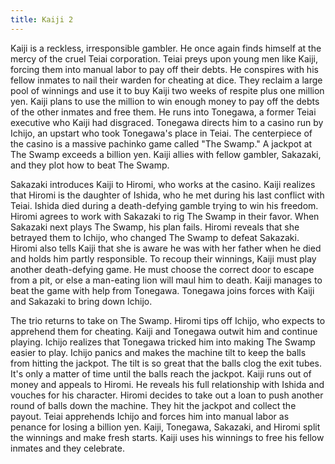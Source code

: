 ```yaml
---
title: Kaiji 2
---
```


Kaiji is a reckless, irresponsible gambler. He once again finds himself at the
mercy of the cruel Teiai corporation. Teiai preys upon young men like Kaiji,
forcing them into manual labor to pay off their debts. He conspires with his
fellow inmates to nail their warden for cheating at dice. They reclaim a large
pool of winnings and use it to buy Kaiji two weeks of respite plus one million
yen. Kaiji plans to use the million to win enough money to pay off the debts of
the other inmates and free them. He runs into Tonegawa, a former Teiai executive
who Kaiji had disgraced. Tonegawa directs him to a casino run by Ichijo, an
upstart who took Tonegawa's place in Teiai. The centerpiece of the casino is a
massive pachinko game called "The Swamp." A jackpot at The Swamp exceeds a
billion yen. Kaiji allies with fellow gambler, Sakazaki, and they plot how to
beat The Swamp.

Sakazaki introduces Kaiji to Hiromi, who works at the casino. Kaiji realizes
that Hiromi is the daughter of Ishida, who he met during his last conflict with
Teiai. Ishida died during a death-defying gamble trying to win his freedom.
Hiromi agrees to work with Sakazaki to rig The Swamp in their favor. When
Sakazaki next plays The Swamp, his plan fails. Hiromi reveals that she betrayed
them to Ichijo, who changed The Swamp to defeat Sakazaki. Hiromi also tells
Kaiji that she is aware he was with her father when he died and holds him partly
responsible. To recoup their winnings, Kaiji must play another death-defying
game. He must choose the correct door to escape from a pit, or else a man-eating
lion will maul him to death. Kaiji manages to beat the game with help from
Tonegawa. Tonegawa joins forces with Kaiji and Sakazaki to bring down Ichijo.

The trio returns to take on The Swamp. Hiromi tips off Ichijo, who expects to
apprehend them for cheating. Kaiji and Tonegawa outwit him and continue playing.
Ichijo realizes that Tonegawa tricked him into making The Swamp easier to play.
Ichijo panics and makes the machine tilt to keep the balls from hitting the
jackpot. The tilt is so great that the balls clog the exit tubes. It's only a
matter of time until the balls reach the jackpot. Kaiji runs out of money and
appeals to Hiromi. He reveals his full relationship with Ishida and vouches for
his character. Hiromi decides to take out a loan to push another round of balls
down the machine. They hit the jackpot and collect the payout. Teiai apprehends
Ichijo and forces him into manual labor as penance for losing a billion yen.
Kaiji, Tonegawa, Sakazaki, and Hiromi split the winnings and make fresh starts.
Kaiji uses his winnings to free his fellow inmates and they celebrate.
